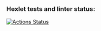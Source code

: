### Hexlet tests and linter status:
[![Actions Status](https://github.com/execto/backend-project-4/workflows/hexlet-check/badge.svg)](https://github.com/execto/backend-project-4/actions)